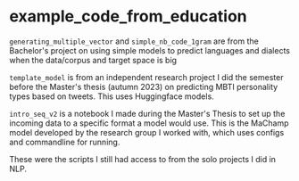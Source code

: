 # example_code_from_education

```generating_multiple_vector``` and ```simple_nb_code_1gram``` are from the Bachelor's project on using simple models to predict languages and dialects when the data/corpus and target space is big

```template_model``` is from an independent research project I did the semester before the Master's thesis (autumn 2023) on predicting MBTI personality types based on tweets. This uses Huggingface models.

```intro_seq_v2``` is a notebook I made during the Master's Thesis to set up the incoming data to a specific format a model would use. This is the MaChamp model developed by the research group I worked with, which uses configs and commandline for running.


These were the scripts I still had access to from the solo projects I did in NLP.

